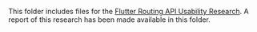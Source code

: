 This folder includes files for the [Flutter Routing API Usability Research](https://github.com/flutter/uxr/wiki/Flutter-Routing-API-Usability-Research). A report of this research has been made available in this folder. 